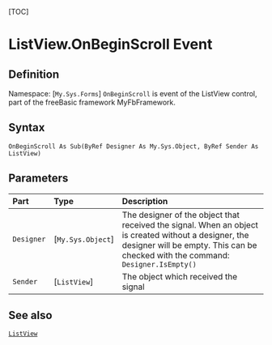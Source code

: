 [TOC]
# ListView.OnBeginScroll Event

## Definition
Namespace: [`My.Sys.Forms`]
`OnBeginScroll` is event of the ListView control, part of the freeBasic framework MyFbFramework.
## Syntax
```freeBasic
OnBeginScroll As Sub(ByRef Designer As My.Sys.Object, ByRef Sender As ListView)
```

## Parameters

|Part|Type|Description|
| :------------ | :------------ | :------------ |
|`Designer`|[`My.Sys.Object`]|The designer of the object that received the signal. When an object is created without a designer, the designer will be empty. This can be checked with the command: `Designer.IsEmpty()`|
|`Sender`|[`ListView`]|The object which received the signal|

## See also
[`ListView`](ListView.md)

